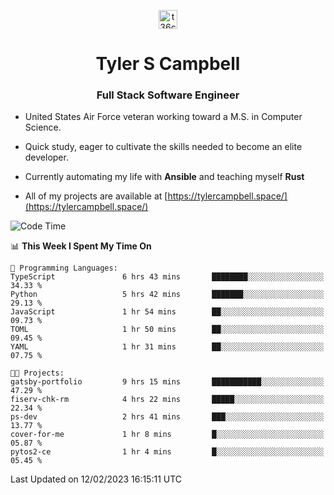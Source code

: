 <p align="center">
<a href="https://www.linkedin.com/in/t36campbell" target="blank"><img align="center" src="https://ik.imagekit.io/t36campbell/Portfolio/linkedin.png.original_m8bbGgPh6.png" alt="t36campbell" height="30" width="30" /></a>
</p>
<h1 align="center">Tyler S Campbell</h1>
<h3 align="center">Full Stack Software Engineer</h3>

* United States Air Force veteran working toward a M.S. in Computer Science.

* Quick study, eager to cultivate the skills needed to become an elite developer.

* Currently automating my life with **Ansible** and teaching myself **Rust**

* All of my projects are available at [https://tylercampbell.space/](https://tylercampbell.space/)

<!--START_SECTION:waka-->
![Code Time](http://img.shields.io/badge/Code%20Time-2%2C161%20hrs%2022%20mins-blue)

📊 **This Week I Spent My Time On** 

```text
💬 Programming Languages: 
TypeScript               6 hrs 43 mins       ████████░░░░░░░░░░░░░░░░░   34.33 % 
Python                   5 hrs 42 mins       ███████░░░░░░░░░░░░░░░░░░   29.13 % 
JavaScript               1 hr 54 mins        ██░░░░░░░░░░░░░░░░░░░░░░░   09.73 % 
TOML                     1 hr 50 mins        ██░░░░░░░░░░░░░░░░░░░░░░░   09.45 % 
YAML                     1 hr 31 mins        ██░░░░░░░░░░░░░░░░░░░░░░░   07.75 % 

🐱‍💻 Projects: 
gatsby-portfolio         9 hrs 15 mins       ███████████░░░░░░░░░░░░░░   47.29 % 
fiserv-chk-rm            4 hrs 22 mins       █████░░░░░░░░░░░░░░░░░░░░   22.34 % 
ps-dev                   2 hrs 41 mins       ███░░░░░░░░░░░░░░░░░░░░░░   13.77 % 
cover-for-me             1 hr 8 mins         █░░░░░░░░░░░░░░░░░░░░░░░░   05.87 % 
pytos2-ce                1 hr 4 mins         █░░░░░░░░░░░░░░░░░░░░░░░░   05.45 % 

```


 Last Updated on 12/02/2023 16:15:11 UTC
<!--END_SECTION:waka-->
